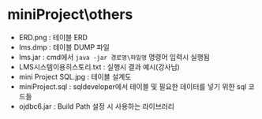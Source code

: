 # miniProject\others

- ERD.png : 테이블 ERD
- lms.dmp : 테이블 DUMP 파일
- lms.jar : cmd에서 `java -jar 경로명\파일명` 명령어 입력시 실행됨
- LMS시스템이용히스토리.txt : 실행시 결과 예시(강사님)
- mini Project SQL.jpg : 테이블 설계도
- miniProject.sql : sqldeveloper에서 테이블 및 필요한 데이터를 넣기 위한 sql 코드들
- ojdbc6.jar : Build Path 설정 시 사용하는 라이브러리